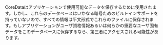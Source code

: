 
CoreDataはアプリケーションで使用可能なデータを保存するために使用されます。しかし、これらのデータベースはいかなる暗号ためのビルトインサポートを持っていないので、すべての情報は平文形式でこれらのファイルに保存されます。もしアプリケーションがユーザ資格情報あるいは何らかの重要なユーザ固有データをこのデータベースに保存するなら、第三者にアクセスされる可能性があります。
